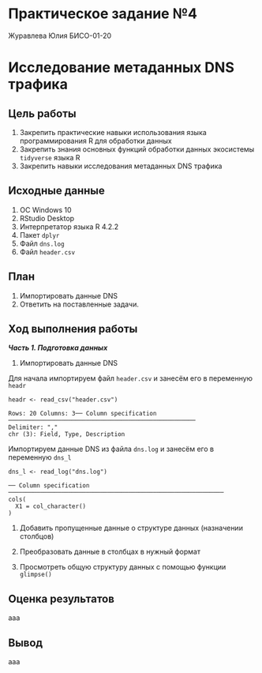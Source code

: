 # Практическое задание №4
Журавлева Юлия БИСО-01-20

# Исследование метаданных DNS трафика

## Цель работы

1.  Закрепить практические навыки использования языка программирования R
    для обработки данных
2.  Закрепить знания основных функций обработки данных экосистемы
    `tidyverse` языка R
3.  Закрепить навыки исследования метаданных DNS трафика

## Исходные данные

1.  ОС Windows 10
2.  RStudio Desktop
3.  Интерпретатор языка R 4.2.2
4.  Пакет `dplyr`
5.  Файл `dns.log`
6.  Файл `header.csv`

## План

1.  Импортировать данные DNS
2.  Ответить на поставленные задачи.

## Ход выполнения работы

***Часть 1. Подготовка данных***

1.  Импортировать данные DNS

Для начала импортируем файл `header.csv` и занесём его в переменную
`headr`

    headr <- read_csv("header.csv")

    Rows: 20 Columns: 3── Column specification ─────────────────────────────────────────────────────
    Delimiter: ","
    chr (3): Field, Type, Description

Импортируем данные DNS из файла `dns.log` и занесём его в переменную
`dns_l`

    dns_l <- read_log("dns.log")

    ── Column specification ─────────────────────────────────────────────────────────────
    cols(
      X1 = col_character()
    )

1.  Добавить пропущенные данные о структуре данных (назначении столбцов)

2.  Преобразовать данные в столбцах в нужный формат

3.  Просмотреть общую структуру данных с помощью функции `glimpse()`

## Оценка результатов

ааа

## Вывод

ааа
